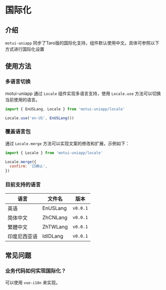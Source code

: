 # 国际化

## 介绍

`motui-uniapp` 同步了Taro版的国际化支持，组件默认使用中文。具体可参照以下方式进行国际化设置

## 使用方法

### 多语言切换

motui-uniapp 通过 `Locale` 组件实现多语言支持，使用 `Locale.use` 方法可以切换当前使用的语言。

```js
import { EnUSLang, Locale } from 'motui-uniapp/locale'

Locale.use('en-US', EnUSLang())
```

### 覆盖语言包

通过 `Locale.merge` 方法可以实现文案的修改和扩展，示例如下：

```js
import { Locale } from 'motui-uniapp/locale'

Locale.merge({
  confirm: '已确认',
})
```

### 目前支持的语言

| 语言         | 文件名   | 版本     |
| ------------ | -------- | -------- |
| 英语         | EnUSLang | `v0.0.1` |
| 简体中文     | ZhCNLang | `v0.0.1` |
| 繁體中文     | ZhTWLang | `v0.0.1` |
| 印度尼西亚语 | IdIDLang | `v0.0.1` |

## 常见问题

### 业务代码如何实现国际化？

可以使用 `vue-i18n` 来实现。
